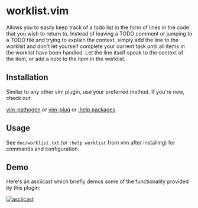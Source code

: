 # worklist.vim


Allows you to easily keep track of a todo list in the form of lines in the code
that you wish to return to. Instead of leaving a TODO comment or jumping to a
TODO file and trying to explain the context, simply add the line to the
worklist and don't let yourself complete your current task until all items in
the worklist have been handled. Let the line itself speak to the context of the
item, or add a note to the item in the worklist.

## Installation

Similar to any other vim plugin, use your preferred method. If you're new,
check out:

[vim-pathogen](https://github.com/tpope/vim-pathogen#readme) or
[vim-plug](https://github.com/junegunn/vim-plug) or
[:help packages](https://vimhelp.org/repeat.txt.html#packages)

## Usage

See `doc/worklist.txt` (or `:help worklist` from vim after installing) for
commands and configuration.

## Demo

Here's an asciicast which briefly demos some of the functionality provided by
this plugin:

[![asciicast](https://asciinema.org/a/Z0iu59cdsqpTmGOGGtIoeluJa.svg)](https://asciinema.org/a/Z0iu59cdsqpTmGOGGtIoeluJa)
